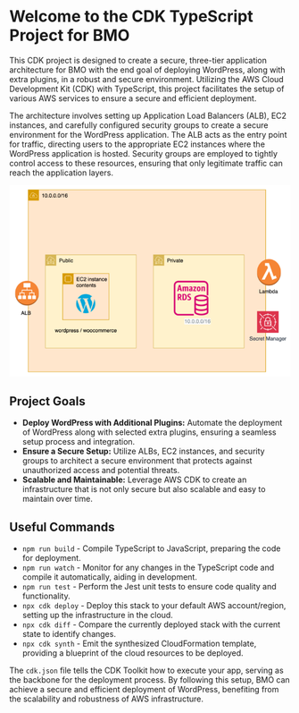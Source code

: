 # Welcome to the CDK TypeScript Project for BMO

This CDK project is designed to create a secure, three-tier application architecture for BMO with the end goal of deploying WordPress, along with extra plugins, in a robust and secure environment. Utilizing the AWS Cloud Development Kit (CDK) with TypeScript, this project facilitates the setup of various AWS services to ensure a secure and efficient deployment.

The architecture involves setting up Application Load Balancers (ALB), EC2 instances, and carefully configured security groups to create a secure environment for the WordPress application. The ALB acts as the entry point for traffic, directing users to the appropriate EC2 instances where the WordPress application is hosted. Security groups are employed to tightly control access to these resources, ensuring that only legitimate traffic can reach the application layers.

![alt text](image.png)


## Project Goals

- **Deploy WordPress with Additional Plugins:** Automate the deployment of WordPress along with selected extra plugins, ensuring a seamless setup process and integration.
- **Ensure a Secure Setup:** Utilize ALBs, EC2 instances, and security groups to architect a secure environment that protects against unauthorized access and potential threats.
- **Scalable and Maintainable:** Leverage AWS CDK to create an infrastructure that is not only secure but also scalable and easy to maintain over time.

## Useful Commands

- `npm run build` - Compile TypeScript to JavaScript, preparing the code for deployment.
- `npm run watch` - Monitor for any changes in the TypeScript code and compile it automatically, aiding in development.
- `npm run test` - Perform the Jest unit tests to ensure code quality and functionality.
- `npx cdk deploy` - Deploy this stack to your default AWS account/region, setting up the infrastructure in the cloud.
- `npx cdk diff` - Compare the currently deployed stack with the current state to identify changes.
- `npx cdk synth` - Emit the synthesized CloudFormation template, providing a blueprint of the cloud resources to be deployed.

The `cdk.json` file tells the CDK Toolkit how to execute your app, serving as the backbone for the deployment process. By following this setup, BMO can achieve a secure and efficient deployment of WordPress, benefiting from the scalability and robustness of AWS infrastructure.
